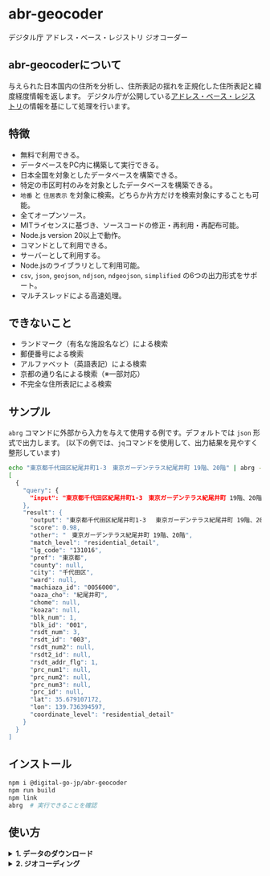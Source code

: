 # abr-geocoder

デジタル庁 アドレス・ベース・レジストリ ジオコーダー

## abr-geocoderについて

与えられた日本国内の住所を分析し、住所表記の揺れを正規化した住所表記と緯度経度情報を返します。
デジタル庁が公開している[アドレス・ベース・レジストリ](https://catalog.registries.digital.go.jp/rc/dataset/)の情報を基にして処理を行います。

## 特徴

- 無料で利用できる。
- データベースをPC内に構築して実行できる。
- 日本全国を対象としたデータベースを構築できる。
- 特定の市区町村のみを対象としたデータベースを構築できる。
- `地番` と `住居表示` を対象に検索。どちらか片方だけを検索対象にすることも可能。
- 全てオープンソース。
- MITライセンスに基づき、ソースコードの修正・再利用・再配布可能。
- Node.js version 20以上で動作。
- コマンドとして利用できる。
- サーバーとして利用する。
- Node.jsのライブラリとして利用可能。
- `csv`, `json`, `geojson`, `ndjson`, `ndgeojson`, `simplified` の6つの出力形式をサポート。
- マルチスレッドによる高速処理。

## できないこと

- ランドマーク（有名な施設名など）による検索
- 郵便番号による検索
- アルファベット（英語表記）による検索
- 京都の通り名による検索（※一部対応）
- 不完全な住所表記による検索

## サンプル

`abrg` コマンドに外部から入力を与えて使用する例です。デフォルトでは `json` 形式で出力します。
(以下の例では、`jq`コマンドを使用して、出力結果を見やすく整形しています)
```sh
echo "東京都千代田区紀尾井町1-3　東京ガーデンテラス紀尾井町 19階、20階" | abrg - | jq .
[
  {
    "query": {
      "input": "東京都千代田区紀尾井町1-3　東京ガーデンテラス紀尾井町 19階、20階"
    },
    "result": {
      "output": "東京都千代田区紀尾井町1-3 　東京ガーデンテラス紀尾井町 19階、20階",
      "score": 0.98,
      "other": "　東京ガーデンテラス紀尾井町 19階、20階",
      "match_level": "residential_detail",
      "lg_code": "131016",
      "pref": "東京都",
      "county": null,
      "city": "千代田区",
      "ward": null,
      "machiaza_id": "0056000",
      "oaza_cho": "紀尾井町",
      "chome": null,
      "koaza": null,
      "blk_num": 1,
      "blk_id": "001",
      "rsdt_num": 3,
      "rsdt_id": "003",
      "rsdt_num2": null,
      "rsdt2_id": null,
      "rsdt_addr_flg": 1,
      "prc_num1": null,
      "prc_num2": null,
      "prc_num3": null,
      "prc_id": null,
      "lat": 35.679107172,
      "lon": 139.736394597,
      "coordinate_level": "residential_detail"
    }
  }
]
```

## インストール

```sh
npm i @digital-go-jp/abr-geocoder
npm run build
npm link
abrg  # 実行できることを確認
```

## 使い方
  <details>
    <summary><strong>1. データのダウンロード</strong></summary>

[アドレス・ベース・レジストリ](https://catalog.registries.digital.go.jp/rc/dataset/)からデータをダウンロードし、データベースを構築します。
```sh
# 日本全国のデータをダウンロード

abrg download
```


特定の都道府県や市町村を指定して、地域を限定したデータベースを構築することが可能です。これによりダウンロードするデータサイズを抑え、データベースを早く構築することが出来るようになります。

地域を指定するコードは、[全国地方公共団体コード](https://www.soumu.go.jp/denshijiti/code.html)を指定します。
複数の地域を指定する場合は、半角空白で区切ります。

```sh
# 東京都のデータをダウンロードする
abrg download -c 130001

# 東京都と神奈川県のデータをダウンロードする
abrg download -c 130001 140007

# 千代田区のデータをダウンロードする
abrg download -c 131016
```

  </details>
  <details>
    <summary><strong>2. ジオコーディング</strong></summary>

## 標準入力からの入力

別のコマンドからの出力結果を、パイプを通して受け取り、結果を標準出力に出力します。
```sh
echo "東京都千代田区紀尾井町1-3　東京ガーデンテラス紀尾井町 19階、20階" | abrg -
```

## ファイルからの入力

入力ファイルのパスを指定し、ジオコーディングを行います。結果を標準出力に出力します。
1行に1住所が記入されたファイルとして扱います。
コメント行として `//` や `/* ... */` が使用できます。
```sh
abrg (path to)input.txt
```

## ファイルへの出力

入力ファイルのパスを指定し、ジオコーディングを行います。結果を標準出力に出力します。
```sh
abrg (path to)input.txt (path to)output.json
```

## 出力形式の変更

出力時のフォーマットを変更します。
```sh
abrg (path to)input.txt (path to)output.csv -f csv
```

  </details>
